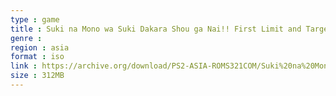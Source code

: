 ```yaml
---
type : game
title : Suki na Mono wa Suki Dakara Shou ga Nai!! First Limit and Target Nights - Sukisyo! Episode 01+02 (Japan) (Disc 1) (First Limit - Sukisyo! Episode 01)
genre : 
region : asia
format : iso
link : https://archive.org/download/PS2-ASIA-ROMS321COM/Suki%20na%20Mono%20wa%20Suki%20Dakara%20Shou%20ga%20Nai%21%21%20First%20Limit%20%26%20Target%20Nights%20-%20Sukisyo%21%20Episode%2001%2B02%20%28Japan%29%20%28Disc%201%29%20%28First%20Limit%20-%20Sukisyo%21%20Episode%2001%29.7z
size : 312MB
---
```


